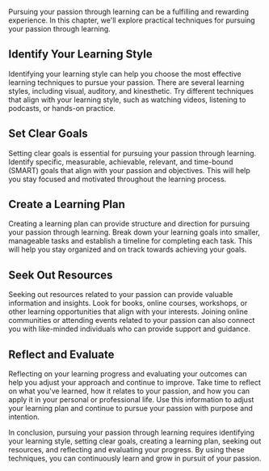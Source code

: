 
Pursuing your passion through learning can be a fulfilling and rewarding experience. In this chapter, we'll explore practical techniques for pursuing your passion through learning.

Identify Your Learning Style
----------------------------

Identifying your learning style can help you choose the most effective learning techniques to pursue your passion. There are several learning styles, including visual, auditory, and kinesthetic. Try different techniques that align with your learning style, such as watching videos, listening to podcasts, or hands-on practice.

Set Clear Goals
---------------

Setting clear goals is essential for pursuing your passion through learning. Identify specific, measurable, achievable, relevant, and time-bound (SMART) goals that align with your passion and objectives. This will help you stay focused and motivated throughout the learning process.

Create a Learning Plan
----------------------

Creating a learning plan can provide structure and direction for pursuing your passion through learning. Break down your learning goals into smaller, manageable tasks and establish a timeline for completing each task. This will help you stay organized and on track towards achieving your goals.

Seek Out Resources
------------------

Seeking out resources related to your passion can provide valuable information and insights. Look for books, online courses, workshops, or other learning opportunities that align with your interests. Joining online communities or attending events related to your passion can also connect you with like-minded individuals who can provide support and guidance.

Reflect and Evaluate
--------------------

Reflecting on your learning progress and evaluating your outcomes can help you adjust your approach and continue to improve. Take time to reflect on what you've learned, how it relates to your passion, and how you can apply it in your personal or professional life. Use this information to adjust your learning plan and continue to pursue your passion with purpose and intention.

In conclusion, pursuing your passion through learning requires identifying your learning style, setting clear goals, creating a learning plan, seeking out resources, and reflecting and evaluating your progress. By using these techniques, you can continuously learn and grow in pursuit of your passion.
